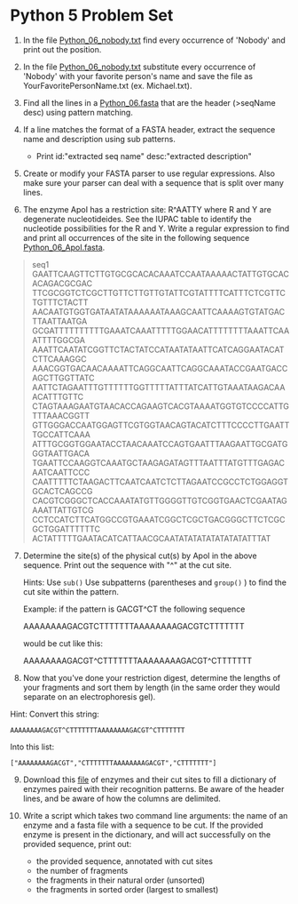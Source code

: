 Python 5 Problem Set
===================

1. In the file [Python_06_nobody.txt](https://github.com/srobb1/pfb2017/blob/master/files/Python_06_nobody.txt) find every occurrence of 'Nobody' and print out the position.

2. In the file [Python_06_nobody.txt](https://github.com/srobb1/pfb2017/blob/master/files/Python_06_nobody.txt) substitute every occurrence of 'Nobody' with your favorite person's name and save the file as YourFavoritePersonName.txt (ex. Michael.txt).

3. Find all the lines in a [Python_06.fasta](https://github.com/srobb1/pfb2017/blob/master/files/Python_06.fasta) that are the header (>seqName desc) using pattern matching.

4. If a line matches the format of a FASTA header, extract the sequence name and description using sub patterns. 
	- Print id:"extracted seq name" desc:"extracted description"

5. Create or modify your FASTA parser to use regular expressions. Also make sure your parser can deal with a sequence that is split over many lines.

6. The enzyme ApoI has a restriction site: R^AATTY where R and Y are degenerate nucleotideides. See the IUPAC table to identify the nucleotide possibilities for the R and Y. Write a regular expression to find and print all occurrences of the site in the following sequence [Python_06_ApoI.fasta](https://github.com/srobb1/pfb2017/blob/master/files/Python_06_ApoI.fasta). 

>seq1
GAATTCAAGTTCTTGTGCGCACACAAATCCAATAAAAACTATTGTGCACACAGACGCGAC
TTCGCGGTCTCGCTTGTTCTTGTTGTATTCGTATTTTCATTTCTCGTTCTGTTTCTACTT
AACAATGTGGTGATAATATAAAAAATAAAGCAATTCAAAAGTGTATGACTTAATTAATGA
GCGATTTTTTTTTTGAAATCAAATTTTTGGAACATTTTTTTTAAATTCAAATTTTGGCGA
AAATTCAATATCGGTTCTACTATCCATAATATAATTCATCAGGAATACATCTTCAAAGGC
AAACGGTGACAACAAAATTCAGGCAATTCAGGCAAATACCGAATGACCAGCTTGGTTATC
AATTCTAGAATTTGTTTTTTGGTTTTTATTTATCATTGTAAATAAGACAAACATTTGTTC
CTAGTAAAGAATGTAACACCAGAAGTCACGTAAAATGGTGTCCCCATTGTTTAAACGGTT
GTTGGGACCAATGGAGTTCGTGGTAACAGTACATCTTTCCCCTTGAATTTGCCATTCAAA
ATTTGCGGTGGAATACCTAACAAATCCAGTGAATTTAAGAATTGCGATGGGTAATTGACA
TGAATTCCAAGGTCAAATGCTAAGAGATAGTTTAATTTATGTTTGAGACAATCAATTCCC
CAATTTTTCTAAGACTTCAATCAATCTCTTAGAATCCGCCTCTGGAGGTGCACTCAGCCG
CACGTCGGGCTCACCAAATATGTTGGGGTTGTCGGTGAACTCGAATAGAAATTATTGTCG
CCTCCATCTTCATGGCCGTGAAATCGGCTCGCTGACGGGCTTCTCGCGCTGGATTTTTTC
ACTATTTTTGAATACATCATTAACGCAATATATATATATATATATTTAT



7. Determine the site(s) of the physical cut(s) by ApoI in the above sequence. Print out the sequence with "^" at the cut site.

    Hints:
        Use `sub()`
        Use subpatterns (parentheses and `group()` ) to find the cut site within the pattern.
        

    Example: if the pattern is GACGT^CT the following sequence

    AAAAAAAAGACGTCTTTTTTTAAAAAAAAGACGTCTTTTTTT

    would be cut like this:

    AAAAAAAAGACGT^CTTTTTTTAAAAAAAAGACGT^CTTTTTTT


8. Now that you've done your restriction digest, determine the lengths of your fragments and sort them by length (in the same order they would separate on an electrophoresis gel).

Hint: Convert this string:

```
AAAAAAAAGACGT^CTTTTTTTAAAAAAAAGACGT^CTTTTTTT
```

Into this list:

```
["AAAAAAAAGACGT","CTTTTTTTAAAAAAAAGACGT","CTTTTTTT"]
```

9. Download this [file](http://rebase.neb.com/rebase/link_proto) of enzymes and their cut sites to fill a dictionary of enzymes paired with their recognition patterns. Be aware of the header lines, and be aware of how the columns are delimited.

10. Write a script which takes two command line arguments: the name of an enzyme and a fasta file with a sequence to be cut. 
   If the provided enzyme is present in the dictionary, and will act successfully on the provided sequence, print out:
     - the provided sequence, annotated with cut sites
     - the number of fragments
     - the fragments in their natural order (unsorted)
     - the fragments in sorted order (largest to smallest)
